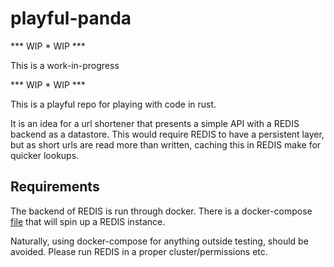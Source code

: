 # playful-panda

*** WIP * WIP ***

This is a work-in-progress

*** WIP * WIP ***

This is a playful repo for playing with code in rust.

It is an idea for a url shortener that presents a simple API with a REDIS backend as a datastore. This would require REDIS to have a persistent layer, but as short urls are read more than written, caching this in REDIS make for quicker lookups.

## Requirements

The backend of REDIS is run through docker. There is a docker-compose [file](./docker/docker-compose.yml) that will spin up a REDIS instance.

Naturally, using docker-compose for anything outside testing, should be avoided. Please run REDIS in a proper cluster/permissions etc.
